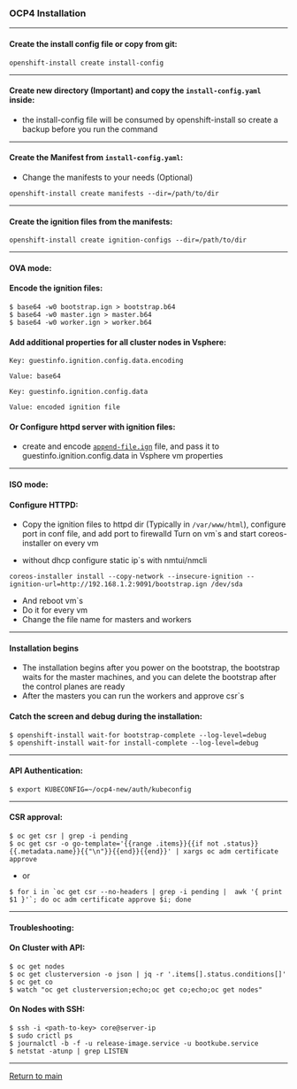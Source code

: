 ### OCP4 Installation
___
#### Create the install config file or copy from git:
```
openshift-install create install-config
```
___
#### Create new directory (Important) and copy the `install-config.yaml` inside:
- the install-config file will be consumed by openshift-install so create a backup before you run the command
___
#### Create the Manifest from `install-config.yaml`:
- Change the manifests to your needs (Optional)
```
openshift-install create manifests --dir=/path/to/dir
```
___
#### Create the ignition files from the manifests:
```
openshift-install create ignition-configs --dir=/path/to/dir
```
___
#### **OVA mode**:
#### Encode the ignition files:
```
$ base64 -w0 bootstrap.ign > bootstrap.b64 
$ base64 -w0 master.ign > master.b64 
$ base64 -w0 worker.ign > worker.b64 
```
#### Add additional properties for all cluster nodes in Vsphere:

`Key: guestinfo.ignition.config.data.encoding`

`Value: base64`

`Key: guestinfo.ignition.config.data`

`Value: encoded ignition file`

#### Or Configure httpd server with ignition files:
- create and encode [`append-file.ign`](./append-file.ign) file, and pass it to guestinfo.ignition.config.data in Vsphere vm properties
___
#### **ISO mode**:
#### Configure HTTPD:
- Copy the ignition files to httpd dir (Typically in `/var/www/html`), configure port in conf file, and add port to firewalld
Turn on vm`s and start coreos-installer on every vm
* without dhcp configure static ip`s with nmtui/nmcli
```
coreos-installer install --copy-network --insecure-ignition --ignition-url=http://192.168.1.2:9091/bootstrap.ign /dev/sda
```
- And reboot vm`s
- Do it for every vm 
- Change the file name for masters and workers
___
#### Installation begins
- The installation begins after you power on the bootstrap, the bootstrap waits for the master machines, and you can delete the bootstrap after the control planes are ready
- After the masters you can run the workers and approve csr`s
#### Catch the screen and debug during the installation:
```
$ openshift-install wait-for bootstrap-complete --log-level=debug
$ openshift-install wait-for install-complete --log-level=debug
```
___
#### API Authentication:
```
$ export KUBECONFIG=~/ocp4-new/auth/kubeconfig
```
___
#### CSR approval:
```
$ oc get csr | grep -i pending
$ oc get csr -o go-template='{{range .items}}{{if not .status}}{{.metadata.name}}{{"\n"}}{{end}}{{end}}' | xargs oc adm certificate approve
```
- or 
```
$ for i in `oc get csr --no-headers | grep -i pending |  awk '{ print $1 }'`; do oc adm certificate approve $i; done
```
___
#### **Troubleshooting**:
#### On Cluster with API:
```
$ oc get nodes
$ oc get clusterversion -o json | jq -r '.items[].status.conditions[]'
$ oc get co 
$ watch "oc get clusterversion;echo;oc get co;echo;oc get nodes"
```

#### On Nodes with SSH:
```
$ ssh -i <path-to-key> core@server-ip
$ sudo crictl ps
$ journalctl -b -f -u release-image.service -u bootkube.service
$ netstat -atunp | grep LISTEN
```
---
[Return to main](../README.md)